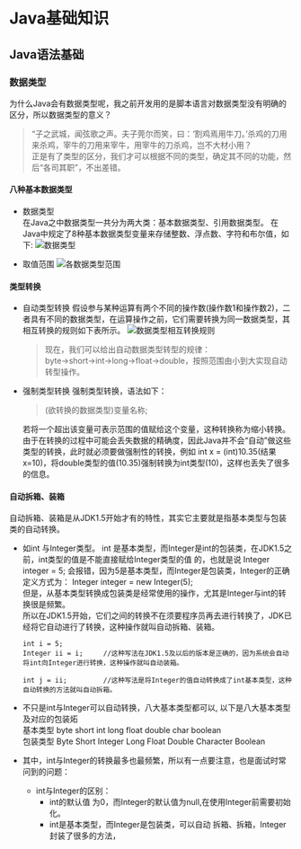 # Java基础知识

## Java语法基础

### 数据类型

  为什么Java会有数据类型呢，我之前开发用的是脚本语言对数据类型没有明确的区分，所以数据类型的意义？  
>  “子之武城，闻弦歌之声。夫子莞尔而笑，曰：‘割鸡焉用牛刀。’杀鸡的刀用来杀鸡，宰牛的刀用来宰牛，用宰牛的刀杀鸡，岂不大材小用？  
>  正是有了类型的区分，我们才可以根据不同的类型，确定其不同的功能，然后“各司其职”，不出差错。

#### 八种基本数据类型

* 数据类型  
在Java之中数据类型一共分为两大类：基本数据类型、引用数据类型。
在Java中规定了8种基本数据类型变量来存储整数、浮点数、字符和布尔值，如下:
![数据类型](http://graph.guoyw.com/Java_notes/JavaSE/%E6%95%B0%E6%8D%AE%E7%B1%BB%E5%9E%8B.png)

* 取值范围
![各数据类型范围](http://graph.guoyw.com/Java_notes/JavaSE/%E5%8F%96%E5%80%BC%E8%8C%83%E5%9B%B4.png)

#### 类型转换

* 自动类型转换
  假设参与某种运算有两个不同的操作数(操作数1和操作数2)，二者具有不同的数据类型，在运算操作之前，它们需要转换为同一数据类型，其相互转换的规则如下表所示。
  ![数据类型相互转换规则](http://graph.guoyw.com/Java_notes/JavaSE/%E6%95%B0%E6%8D%AE%E7%B1%BB%E5%9E%8B%E8%87%AA%E5%8A%A8%E8%BD%AC%E6%8D%A2.png)
  >现在，我们可以给出自动数据类型转型的规律：byte→short→int→long→float→double，按照范围由小到大实现自动转型操作。
  
* 强制类型转换
   强制类型转换，语法如下：
   > (欲转换的数据类型)变量名称;  
   
   若将一个超出该变量可表示范围的值赋给这个变量，这种转换称为缩小转换。由于在转换的过程中可能会丢失数据的精确度，因此Java并不会“自动”做这些类型的转换，此时就必须要做强制性的转换，例如 int x = (int)10.35(结果x=10)，将double类型的值(10.35)强制转换为int类型(10)，这样也丢失了很多的信息。
 
#### 自动拆箱、装箱
 自动拆箱、装箱是从JDK1.5开始才有的特性，其实它主要就是指基本类型与包装类的自动转换。
 
 * 如int 与Integer类型。
   int 是基本类型，而Integer是int的包装类，在JDK1.5之前，int类型的值是不能直接赋给Integer类型的值 的，也就是说 Integer integer = 5; 会报错，因为5是基本类型，而Integer是包装类，Integer的正确定义方式为： 
    Integer integer = new Integer(5);  
    但是，从基本类型转换成包装类是经常使用的操作，尤其是Integer与int的转换很是频繁。  
    所以在JDK1.5开始，它们之间的转换不在须要程序员再去进行转换了，JDK已经将它自动进行了转换，这种操作就叫自动拆箱、装箱。
    ```
    int i = 5;
    Integer ii = i;     //这种写法在JDK1.5及以后的版本是正确的，因为系统会自动将int向Integer进行转换，这种操作就叫自动装箱。

    int j = ii;         //这种写法是将Integer的值自动转换成了int基本类型，这种自动转换的方法就叫自动拆箱。
    ```
    
 * 不只是int与Integer可以自动转换，八大基本类型都可以, 以下是八大基本类型及对应的包装炻  
    基本类型 byte short int long float double char boolean   
    包装类型 Byte Short Integer Long Float Double Character Boolean  

* 其中，int与Integer的转换最多也最频繁，所以有一点要注意，也是面试时常问到的问题： 
  * int与Integer的区别： 
    * int的默认值 为0，而Integer的默认值为null,在使用Integer前需要初始化。 
    * int是基本类型，而Integer是包装类，可以自动 拆箱、拆箱，Integer封装了很多的方法，
    
 
 
